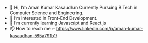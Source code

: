 - 👋 Hi, I’m Aman Kumar Kasaudhan Currently Pursuing B.Tech in Computer Science and Engineering.
- 👀 I’m interested in Front-End Development.
- 🌱 I’m currently learning Javascript and React.js
- 📫 How to reach me :- https://www.linkedin.com/in/aman-kumar-kasaudhan-585a791b1/

